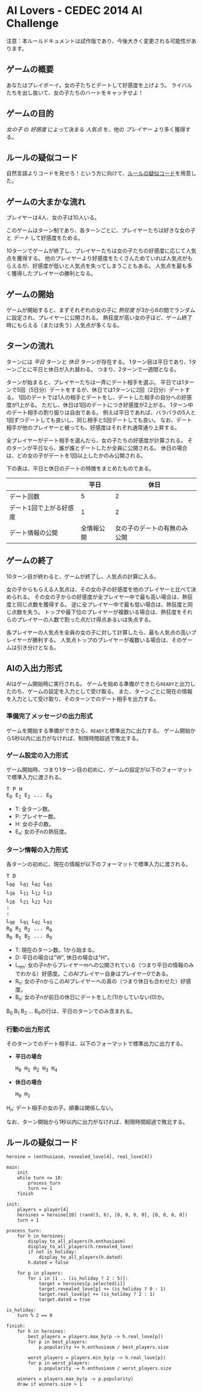 # AI Lovers - CEDEC 2014 AI Challenge

注意：本ルールドキュメントは試作版であり、今後大きく変更される可能性があります。

## ゲームの概要

あなたはプレイボーイ。女の子たちとデートして好感度を上げよう。
ライバルたちを出し抜いて、女の子たちのハートをキャッチせよ！

## ゲームの目的

_女の子_ の _好感度_ によって決まる _人気点_ を、他の _プレイヤー_ より多く獲得する。

## ルールの疑似コード

自然言語よりコードを見せろ！という方に向けて、[ルールの疑似コード](#PseudoCode)を用意した。

## ゲームの大まかな流れ

プレイヤーは4人、女の子は10人いる。

このゲームはターン制であり、各ターンごとに、プレイヤーたちは好きな女の子と _デート_ して好感度をためる。

10ターンでゲームが終了し、プレイヤーたちは女の子たちの好感度に応じて人気点を獲得する。
他のプレイヤーより好感度をたくさんためていれば人気点がもらえるが、好感度が低いと人気点を失ってしまうこともある。
人気点を最も多く獲得したプレイヤーの勝利となる。

## ゲームの開始

ゲームが開始すると、まずそれぞれの女の子に _熱狂度_ が3から6の間でランダムに設定され、プレイヤーに公開される。
熱狂度が高い女の子ほど、ゲーム終了時にもらえる（または失う）人気点が多くなる。

## ターンの流れ

ターンには _平日_ ターンと _休日_ ターンが存在する。
1ターン目は平日であり、1ターンごとに平日と休日が入れ替わる。
つまり、2ターンで一週間となる。

ターンが始まると、プレイヤーたちは一斉にデート相手を選ぶ。
平日では1ターンで5回（5日分）デートをするが、休日では1ターンに2回（2日分）デートする。
1回のデートでは1人の相手とデートをし、デートした相手の自分への好感度が1上がる。
ただし、休日は1回のデートにつき好感度が2上がる。
1ターン中のデート相手の割り振りは自由である。
例えば平日であれば、バラバラの5人と1回ずつデートしても良いし、同じ相手と5回デートしても良い。
なお、デート相手が他のプレイヤーと被っても、好感度はそれぞれ通常通り上昇する。

全プレイヤーがデート相手を選んだら、女の子たちの好感度が計算される。
そのターンが平日なら、誰が誰とデートしたか全員に公開される。
休日の場合は、どの女の子がデートを1回以上したかのみ公開される。

下の表は、平日と休日のデートの特徴をまとめたものである。

|                     | 平日 | 休日 |
| ------------------- | ---- | ---- |
| デート回数            | 5    | 2    |
| デート1回で上がる好感度 | 1    | 2    |
| デート情報の公開       | 全情報公開 | 女の子のデートの有無のみ公開 |

## ゲームの終了

10ターン目が終わると、ゲームが終了し、人気点の計算に入る。

女の子からもらえる人気点は、その女の子の好感度を他のプレイヤーと比べて決められる。
その女の子からの好感度が全プレイヤー中で最も高い場合は、熱狂度と同じ点数を獲得する。
逆に全プレイヤー中で最も低い場合は、熱狂度と同じ点数を失う。
トップや最下位のプレイヤーが複数いる場合は、熱狂度をそれらのプレイヤーの人数で割った点だけ得点あるいは失点する。

各プレイヤーの人気点を全員の女の子に対して計算したら、最も人気点の高いプレイヤーが勝利する。
人気点トップのプレイヤーが複数いる場合は、そのゲームは引き分けとなる。

## AIの入出力形式

AIはゲーム開始時に実行される。
ゲームを始める準備ができたら`READY`と出力したのち、ゲームの設定を入力として受け取る。
また、ターンごとに現在の情報を入力として受け取り、そのターンでのデート相手を出力する。

### 準備完了メッセージの出力形式

ゲームを開始する準備ができたら、`READY`と標準出力に出力する。
ゲーム開始から5秒以内に出力がなければ、制限時間超過で敗北する。

### ゲーム設定の入力形式

ゲーム開始時、つまり1ターン目の初めに、ゲームの設定が以下のフォーマットで標準入力に渡される。

<pre>
T P H
E<sub>0</sub> E<sub>1</sub> E<sub>2</sub> ... E<sub>9</sub>
</pre>

* T: 全ターン数。
* P: プレイヤー数。
* H: 女の子の数。
* E<sub>n</sub>: 女の子nの熱狂度。

### ターン情報の入力形式

各ターンの初めに、現在の情報が以下のフォーマットで標準入力に渡される。

<pre>
T D
L<sub>00</sub>　L<sub>01</sub> L<sub>02</sub> L<sub>03</sub>
L<sub>10</sub>　L<sub>11</sub> L<sub>12</sub> L<sub>13</sub>
L<sub>20</sub>　L<sub>21</sub> L<sub>22</sub> L<sub>23</sub>
:
:
L<sub>90</sub>　L<sub>91</sub> L<sub>92</sub> L<sub>93</sub>
R<sub>0</sub> R<sub>1</sub> R<sub>2</sub> ... R<sub>9</sub>
B<sub>0</sub> B<sub>1</sub> B<sub>2</sub> ... B<sub>9</sub>
</pre>

* T: 現在のターン数。1から始まる。
* D: 平日の場合は"W", 休日の場合は"H"。
* L<sub>nm</sub>: 女の子nからプレイヤーmへの公開されている（つまり平日の情報のみでわかる）好感度。このAIプレイヤー自身はプレイヤー0である。
* R<sub>n</sub>: 女の子nからこのAIプレイヤーへの真の（つまり休日も合わせた）好感度。
* B<sub>n</sub>: 女の子nが前日の休日にデートをした(1)かしていない(0)か。

B<sub>0</sub> B<sub>1</sub> B<sub>2</sub> ... B<sub>9</sub>の行は、平日のターンでのみ含まれる。

### 行動の出力形式

そのターンでのデート相手は、以下のフォーマットで標準出力に出力する。

* __平日の場合__

  <pre>
  H<sub>0</sub> H<sub>1</sub> H<sub>2</sub> H<sub>3</sub> H<sub>4</sub>
  </pre>
  
* __休日の場合__

  <pre>
  H<sub>0</sub> H<sub>1</sub>
  </pre>

H<sub>n</sub>: デート相手の女の子。順番は関係しない。

なお、ターン開始から1秒以内に出力がなければ、制限時間超過で敗北する。

<a name="PseudoCode"></a>

## ルールの疑似コード

    heroine = (enthusiasm, revealed_love[4], real_love[4])

    main:
        init
        while turn <= 10:
            process_turn
            turn += 1
        finish

    init:
        players = player[4]
        heroines = heroine[10] (rand(3, 6), [0, 0, 0, 0], [0, 0, 0, 0])
        turn = 1

    process_turn:
        for h in heroines:
            display_to_all_players(h.enthusiasm)
            display_to_all_players(h.revealed_love)
            if not is_holiday:
                display_to_all_players(h.dated)
            h.dated = false

        for p in players:
            for i in [1 .. (is_holiday ? 2 : 5)]:
                target = heroines[p.selected[i]]
                target.revealed_love[p] += (is_holiday ? 0 : 1)
                target.real_love[p] += (is_holiday ? 2 : 1)
                target.dated = true

    is_holiday:
        turn % 2 == 0

    finish:
        for h in heroines:
            best_players = players.max_by(p -> h.real_love[p])
            for p in best_players:
                p.popularity += h.enthusiasm / best_players.size

            worst_players = players.min_by(p -> h.real_love[p])
            for p in worst_players:
                p.popularity -= h.enthusiasm / worst_players.size

        winners = players.max_by(p -> p.popularity)
        draw if winners.size > 1